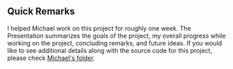 ## Quick Remarks

I helped Michael work on this project for roughly one week. The Presentation summarizes the goals of the project, my overall progress while working on the project, concluding remarks, and future ideas. If you would like to see additional details along with the source code for this project, please check [Michael's folder](https://github.com/waggle-sensor/summer2024/tree/main/michael).
